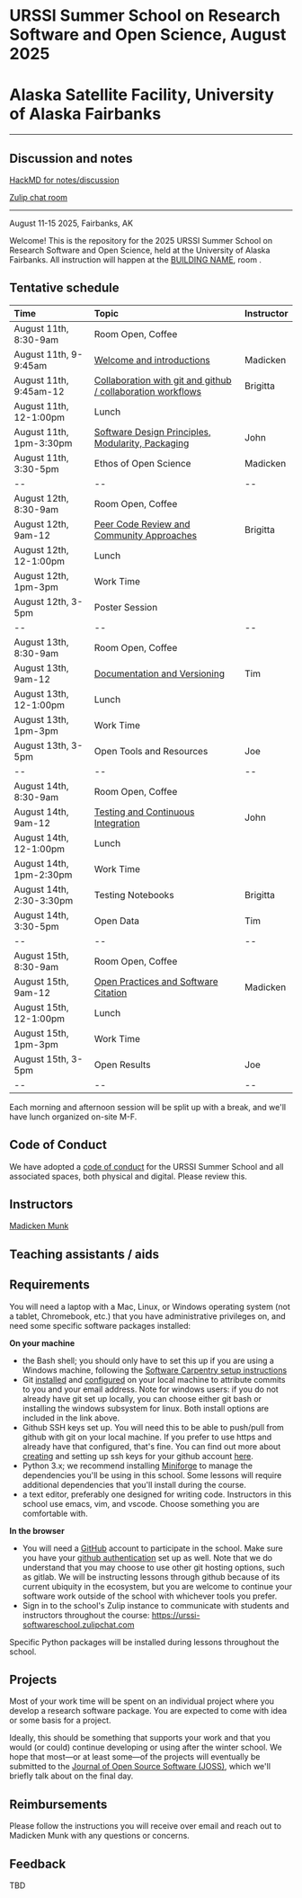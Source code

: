 # URSSI Summer School on Research Software and Open Science, August 2025
# Alaska Satellite Facility, University of Alaska Fairbanks
---

## Discussion and notes

[HackMD for notes/discussion]()

[Zulip chat room](https://urssi-softwareschool.zulipchat.com)

--- 

August 11-15 2025, Fairbanks, AK

Welcome! This is the repository for the 2025 URSSI Summer School on Research Software and Open Science, held at the University of Alaska Fairbanks. 
All instruction will happen at the [BUILDING NAME](), room <ROOM NO>.

## Tentative schedule

| Time | Topic  | Instructor |
|:--|:--|:--|
| August 11th, 8:30-9am | Room Open, Coffee | |
| August 11th, 9-9:45am  | [Welcome and introductions](https://munkm.github.io/research-software-schools/school-intro.slides.html) | Madicken |
| August 11th, 9:45am-12 | [Collaboration with git and github / collaboration workflows]() | Brigitta |
| August 11th, 12-1:00pm | Lunch | |
| August 11th, 1pm-3:30pm | [Software Design Principles, Modularity, Packaging]() | John |
| August 11th, 3:30-5pm | Ethos of Open Science | Madicken |
|--|--|--|
| August 12th, 8:30-9am | Room Open, Coffee | |
| August 12th, 9am-12 | [Peer Code Review and Community Approaches]() | Brigitta |
| August 12th, 12-1:00pm | Lunch | |
| August 12th, 1pm-3pm | Work Time | | 
| August 12th, 3-5pm | Poster Session | |
|--|--|--|
| August 13th, 8:30-9am | Room Open, Coffee | |
| August 13th, 9am-12 | [Documentation and Versioning]() | Tim |
| August 13th, 12-1:00pm | Lunch | |
| August 13th, 1pm-3pm | Work Time | | 
| August 13th, 3-5pm | Open Tools and Resources | Joe |
|--|--|--|
| August 14th, 8:30-9am | Room Open, Coffee | |
| August 14th, 9am-12 | [Testing and Continuous Integration]() | John |
| August 14th, 12-1:00pm | Lunch | |
| August 14th, 1pm-2:30pm | Work Time | |
| August 14th, 2:30-3:30pm | Testing Notebooks | Brigitta |
| August 14th, 3:30-5pm | Open Data | Tim |
|--|--|--|
| August 15th, 8:30-9am | Room Open, Coffee | |
| August 15th, 9am-12 | [Open Practices and Software Citation]() | Madicken |
| August 15th, 12-1:00pm | Lunch | |
| August 15th, 1pm-3pm | Work Time | | 
| August 15th, 3-5pm | Open Results | Joe |
|--|--|--|

Each morning and afternoon session will be split up with a break, and we'll have lunch organized on-site M-F.

[Distributing your Science]: https://github.com/matthewfeickert-talks/talk-urssi-summer-school-2024

## Code of Conduct

We have adopted a [code of conduct](https://github.com/si2-urssi/summerschool-Aug2025/blob/main/CODE_OF_CONDUCT.md) for the URSSI Summer School and all associated spaces, both physical and digital. Please review this.

## Instructors

[Madicken Munk](https://github.com/munkm)


## Teaching assistants / aids

 
## Requirements

You will need a laptop with a Mac, Linux, or Windows operating system (not a tablet, Chromebook, etc.) that you have administrative privileges on, and need some specific software packages installed:


**On your machine**
- the Bash shell; you should only have to set this up if you are using a Windows machine, following the [Software Carpentry setup instructions](http://carpentries.github.io/workshop-template/#setup)
- Git [installed](https://carpentries.github.io/workshop-template/#git-1) and [configured](https://swcarpentry.github.io/git-novice/02-setup.html) on your local machine to attribute commits to you and your email address. Note for windows users: if you do not already have git set up locally, you can choose either git bash or installing the windows subsystem for linux. Both install options are included in the link above.
- Github SSH keys set up. You will need this to be able to push/pull from
github with git on your local machine. If you prefer to use https and already
have that configured, that's fine. You can find out more about
[creating](https://docs.github.com/en/authentication/connecting-to-github-with-ssh/generating-a-new-ssh-key-and-adding-it-to-the-ssh-agent) and setting up
ssh keys for your github account [here](https://docs.github.com/en/authentication/connecting-to-github-with-ssh/adding-a-new-ssh-key-to-your-github-account).
- Python 3.x; we recommend installing [Miniforge](https://conda-forge.org/download/) to manage the dependencies you'll be using in this school. Some lessons will require additional dependencies that you'll install during the course.
- a text editor, preferably one designed for writing code. Instructors in this school use emacs, vim, and vscode. Choose something you are comfortable with.

**In the browser**
- You will need a [GitHub](https://github.com/) account to participate in the school. Make sure you have your [github authentication](https://swcarpentry.github.io/git-novice/#creating-a-github-account) set up as well. Note that we do understand that you may choose to use other git hosting options, such as gitlab. We will be instructing lessons through github because of its current ubiquity in the ecosystem, but you are welcome to continue your software work outside of the school with whichever tools you prefer.
- Sign in to the school's Zulip instance to communicate with students and instructors throughout the course: https://urssi-softwareschool.zulipchat.com

Specific Python packages will be installed during lessons throughout the school.

## Projects

Most of your work time will be spent on an individual project where you develop a research software package.
You are expected to come with idea or some basis for a project.

Ideally, this should be something that supports your work and that you would (or could) continue developing or using after the winter school.
We hope that most—or at least some—of the projects will eventually be submitted to the [Journal of Open Source Software (JOSS)](https://joss.theoj.org), which we'll briefly talk about on the final day.

## Reimbursements

Please follow the instructions you will receive over email and reach out to Madicken Munk with any questions or concerns.

## Feedback 

TBD
